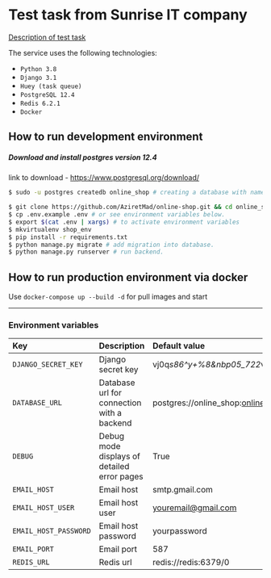 # Test task from Sunrise IT company

[Description of test task](https://docs.google.com/document/d/1RS_pdW3k7wOn_bQbN1kqYHEXLR8quhU8mOP37gZZqf0/edit)

The service uses the following technologies:

- `Python 3.8`
- `Django 3.1`
- `Huey (task queue)`
- `PostgreSQL 12.4`
- `Redis 6.2.1`
- `Docker`

## How to run development environment
##### Download and install postgres version 12.4
link to download - https://www.postgresql.org/download/

```sh
$ sudo -u postgres createdb online_shop # creating a database with name online_shop.
```

```sh
$ git clone https://github.com/AziretMad/online-shop.git && cd online_shop
$ cp .env.example .env # or see environment variables below.
$ export $(cat .env | xargs) # to activate environment variables
$ mkvirtualenv shop_env
$ pip install -r requirements.txt
$ python manage.py migrate # add migration into database.
$ python manage.py runserver # run backend.
```

## How to run production environment via docker

Use `docker-compose up --build -d` for pull images and start

---

### Environment variables

| Key    | Description   |    Default value  |
| :---         |     :---      |          :--- |
| `DJANGO_SECRET_KEY`  | Django secret key  | vj0q*s86^y+%8&nbp05_722*vv84%2r8g3m22_y$w*0&y6w)%)              |
| `DATABASE_URL`  | Database url for connection with a backend | postgres://online_shop:online_shop@127.0.0.1:5432/online_shop |
| `DEBUG`  | Debug mode displays of detailed error pages | True |
| `EMAIL_HOST`  | Email host | smtp.gmail.com |
| `EMAIL_HOST_USER`  | Email host user | youremail@gmail.com |
| `EMAIL_HOST_PASSWORD`  | Email host password | yourpassword |
| `EMAIL_PORT`  | Email port | 587 |
| `REDIS_URL`  | Redis url | redis://redis:6379/0 |

